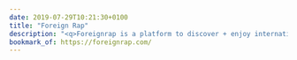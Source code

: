 ```yaml
---
date: 2019-07-29T10:21:30+0100
title: "Foreign Rap"
description: "<q>Foreignrap is a platform to discover + enjoy international rap music. Run by enthusiasts, we share sounds from across the world for you to enjoy 🙏</q>"
bookmark_of: https://foreignrap.com/
---
```

